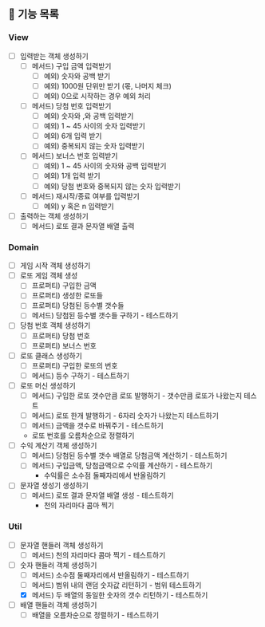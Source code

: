 ## 🎯 기능 목록

### View

- [ ]  입력받는 객체 생성하기
    - [ ]  메서드) 구입 금액 입력받기
        - [ ]  예외) 숫자와 공백 받기
        - [ ]  예외) 1000원 단위만 받기 (몫, 나머지 체크)
        - [ ]  예외) 0으로 시작하는 경우 예외 처리
    - [ ]  메서드) 당첨 번호 입력받기
        - [ ]  예외) 숫자와 ,와 공백 입력받기
        - [ ]  예외) 1 ~ 45 사이의 숫자 입력받기
        - [ ]  예외) 6개 입력 받기
        - [ ]  예외) 중복되지 않는 숫자 입력받기
    - [ ]  메서드) 보너스 번호 입력받기
        - [ ]  예외) 1 ~ 45 사이의 숫자와 공백 입력받기
        - [ ]  예외) 1개 입력 받기
        - [ ]  예외) 당첨 번호와 중복되지 않는 숫자 입력받기
    - [ ]  메서드) 재시작/종료 여부를 입력받기
        - [ ]  예외) y 혹은 n 입력받기
- [ ]  출력하는 객체 생성하기
    - [ ]  메서드) 로또 결과 문자열 배열 출력

### Domain

- [ ]  게임 시작 객체 생성하기
- [ ]  로또 게임 객체 생성
    - [ ]  프로퍼티) 구입한 금액
    - [ ]  프로퍼티) 생성한 로또들
    - [ ]  프로퍼티) 당첨된 등수별 갯수들
    - [ ]  메서드) 당첨된 등수별 갯수들 구하기 - 테스트하기
- [ ]  당첨 번호 객체 생성하기
    - [ ]  프로퍼티) 당첨 번호
    - [ ]  프로퍼티) 보너스 번호
- [ ]  로또 클래스 생성하기
    - [ ]  프로퍼티) 구입한 로또의 번호
    - [ ]  메서드) 등수 구하기 - 테스트하기
- [ ]  로또 머신 생성하기
    - [ ]  메서드) 구입한 로또 갯수만큼 로또 발행하기 - 갯수만큼 로또가 나왔는지 테스트
    - [ ]  메서드) 로또 한개 발행하기 - 6자리 숫자가 나왔는지 테스트하기
    - [ ]  메서드) 금액을 갯수로 바꿔주기 - 테스트하기
    - 로또 번호를 오름차순으로 정렬하기
- [ ]  수익 계산기 객체 생성하기
    - [ ]  메서드) 당첨된 등수별 갯수 배열로 당첨금액 계산하기 - 테스트하기
    - [ ]  메서드) 구입금액, 당첨금액으로 수익률 계산하기 - 테스트하기
        - 수익률은 소수점 둘째자리에서 반올림하기
- [ ]  문자열 생성기 생성하기
    - [ ]  메서드) 로또 결과 문자열 배열 생성 - 테스트하기
        - 천의 자리마다 콤마 찍기

### Util

- [ ]  문자열 핸들러 객체 생성하기
    - [ ]  메서드) 천의 자리마다 콤마 찍기 - 테스트하기
- [ ]  숫자 핸들러 객체 생성하기
    - [ ]  메서드) 소수점 둘째자리에서 반올림하기 - 테스트하기
    - [ ]  메서드) 범위 내의 랜덤 숫자값 리턴하기 - 범위 테스트하기
    - [x]  메서드) 두 배열의 동일한 숫자의 갯수 리턴하기 - 테스트하기
- [ ]  배열 핸들러 객체 생성하기
    - [ ]  배열을 오름차순으로 정렬하기 - 테스트하기